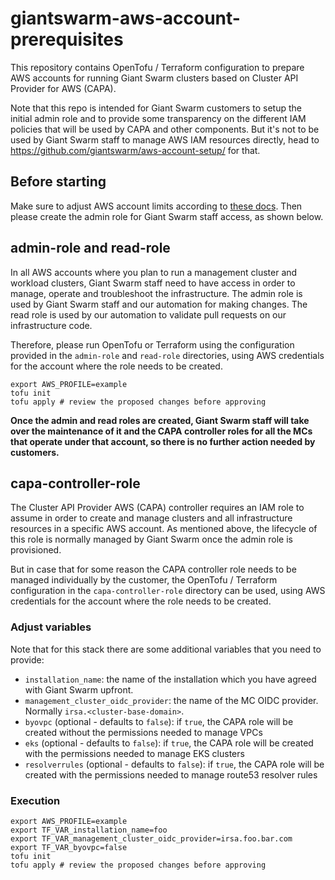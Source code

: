 # giantswarm-aws-account-prerequisites

This repository contains OpenTofu / Terraform configuration to prepare AWS accounts for running Giant Swarm clusters based on Cluster API Provider for AWS (CAPA).

Note that this repo is intended for Giant Swarm customers to setup the initial admin role and to provide some transparency on the different IAM policies that will be used by CAPA and other components. But it's not to be used by Giant Swarm staff to manage AWS IAM resources directly, head to <https://github.com/giantswarm/aws-account-setup/> for that.

## Before starting

Make sure to adjust AWS account limits according to [these docs](https://docs.giantswarm.io/getting-started/prepare-your-provider-infrastructure/aws/#quotas). Then please create the admin role for Giant Swarm staff access, as shown below.

## admin-role and read-role

In all AWS accounts where you plan to run a management cluster and workload clusters, Giant Swarm staff need to have access in order to manage, operate and troubleshoot the infrastructure.
The admin role is used by Giant Swarm staff and our automation for making changes.
The read role is used by our automation to validate pull requests on our infrastructure code.

Therefore, please run OpenTofu or Terraform using the configuration provided in the `admin-role` and `read-role` directories, using AWS credentials for the account where the role needs to be created.

```console
export AWS_PROFILE=example
tofu init
tofu apply # review the proposed changes before approving
```

**Once the admin and read roles are created, Giant Swarm staff will take over the maintenance of it and the CAPA controller roles for all the MCs that operate under that account, so there is no further action needed by customers.**

## capa-controller-role

The Cluster API Provider AWS (CAPA) controller requires an IAM role to assume in order to create and manage clusters and all infrastructure resources in a specific AWS account. As mentioned above, the lifecycle of this role is normally managed by Giant Swarm once the admin role is provisioned.

But in case that for some reason the CAPA controller role needs to be managed individually by the customer, the OpenTofu / Terraform configuration in the `capa-controller-role` directory can be used, using AWS credentials for the account where the role needs to be created.

### Adjust variables

Note that for this stack there are some additional variables that you need to provide:

- `installation_name`: the name of the installation which you have agreed with Giant Swarm upfront.
- `management_cluster_oidc_provider`: the name of the MC OIDC provider. Normally `irsa.<cluster-base-domain>`.
- `byovpc` (optional - defaults to `false`): if `true`, the CAPA role will be created without the permissions needed to manage VPCs
- `eks` (optional - defaults to `false`): if `true`, the CAPA role will be created with the permissions needed to manage EKS clusters
- `resolverrules` (optional - defaults to `false`): if `true`, the CAPA role will be created with the permissions needed to manage route53 resolver rules

### Execution

```console
export AWS_PROFILE=example
export TF_VAR_installation_name=foo
export TF_VAR_management_cluster_oidc_provider=irsa.foo.bar.com
export TF_VAR_byovpc=false
tofu init
tofu apply # review the proposed changes before approving
```
